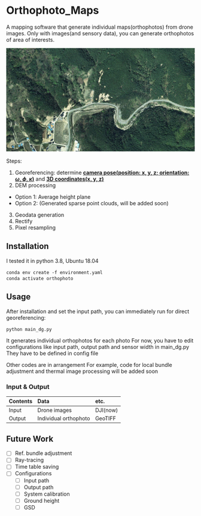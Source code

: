 # Orthophoto_Maps
A mapping software that generate individual maps(orthophotos) from drone images.
Only with images(and sensory data), you can generate orthophotos of area of interests.

![dg_result](figure/dg_result.gif)

Steps:
1. Georeferencing: determine **<u>camera pose(position: x, y, z; orientation: $\omega$, $\phi$, $\kappa$)</u>** and **<u>3D coordinates(x, y, z)</u>**
2. DEM processing
  -  Option 1: Average height plane
  -  Option 2: (Generated sparse point clouds, will be added soon)
3. Geodata generation
  1. Rectify
  2. Pixel resampling

## Installation
I tested it in python 3.8, Ubuntu 18.04
```
conda env create -f environment.yaml
conda activate orthophoto
```

## Usage
After installation and set the input path, you can immediately run for direct georeferencing:
```
python main_dg.py
```
It generates individual orthophotos for each photo
For now, you have to edit configurations like input path, output path and sensor width in main_dg.py
They have to be defined in config file

Other codes are in arrangement
For example, code for local bundle adjustment and thermal image processing will be added soon

### Input & Output
| Contents | Data | etc. |
|:----------|:----------|:----------|
| Input | Drone images | DJI(now) |
| Output | Individual orthophoto | GeoTIFF |

## Future Work
- [ ] Ref. bundle adjustment
- [ ] Ray-tracing
- [ ] Time table saving
- [ ] Configurations
	- [ ] Input path
	- [ ] Output path
	- [ ] System calibration
	- [ ] Ground height
	- [ ] GSD